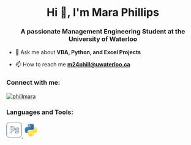 <h1 align="center">Hi 👋, I'm Mara Phillips</h1>
<h3 align="center">A passionate Management Engineering Student at the University of Waterloo</h3>

- 💬 Ask me about **VBA, Python, and Excel Projects**

- 📫 How to reach me **m24phill@uwaterloo.ca**

<h3 align="left">Connect with me:</h3>
<p align="left">
<a href="https://linkedin.com/in/phillmara" target="blank"><img align="center" src="https://raw.githubusercontent.com/rahuldkjain/github-profile-readme-generator/master/src/images/icons/Social/linked-in-alt.svg" alt="phillmara" height="30" width="40" /></a>
</p>

<h3 align="left">Languages and Tools:</h3>
<p align="left"> <a href="https://www.photoshop.com/en" target="_blank" rel="noreferrer"> <img src="https://raw.githubusercontent.com/devicons/devicon/master/icons/photoshop/photoshop-line.svg" alt="photoshop" width="40" height="40"/> </a> <a href="https://www.python.org" target="_blank" rel="noreferrer"> <img src="https://raw.githubusercontent.com/devicons/devicon/master/icons/python/python-original.svg" alt="python" width="40" height="40"/> </a> </p>
